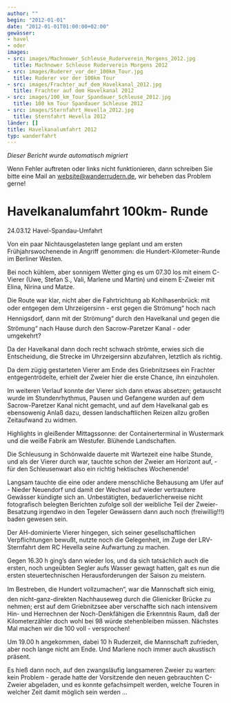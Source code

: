 ```yaml
---
author: ""
begin: "2012-01-01"
date: "2012-01-01T01:00:00+02:00"
gewässer:
- havel
- oder
images:
- src: images/Machnower_Schleuse_Ruderverein_Morgens_2012.jpg
  title: Machnower Schleuse Ruderverein Morgens 2012
- src: images/Ruderer_vor_der_100km_Tour.jpg
  title: Ruderer vor der 100km Tour
- src: images/Frachter_auf_dem_Havelkanal_2012.jpg
  title: Frachter auf dem Havelkanal 2012
- src: images/100_km_Tour_Spandauer_Schleuse_2012.jpg
  title: 100 km Tour Spandauer Schleuse 2012
- src: images/Sternfahrt_Hevella_2012.jpg
  title: Sternfahrt Hevella 2012
länder: []
title: Havelkanalumfahrt 2012
typ: wanderfahrt
---
```



*Dieser Bericht wurde automatisch migriert*

Wenn Fehler auftreten oder links nicht funktionieren, dann schreiben Sie bitte eine Mail an website@wanderrudern.de, wir beheben das Problem gerne!



# Havelkanalumfahrt 100km- Runde


24.03.12 Havel-Spandau-Umfahrt

Von ein paar Nichtausgelasteten lange geplant und am ersten Frühjahrswochenende in Angriff genommen: die Hundert-Kilometer-Runde im Berliner Westen.

Bei noch kühlem, aber sonnigem Wetter ging es um 07.30 los mit einem C-Vierer (Uwe, Stefan S., Vali, Marlene und Martin) und einem E-Zweier mit Elina, Nirina und Matze.

Die Route war klar, nicht aber die Fahrtrichtung ab Kohlhasenbrück: mit oder entgegen dem Uhrzeigersinn - erst gegen die Strömung“ hoch nach Hennigsdorf, dann mit der Strömung“ durch den Havelkanal und gegen die Strömung“ nach Hause durch den Sacrow-Paretzer Kanal - oder umgekehrt?

Da der Havelkanal dann doch recht schwach strömte, erwies sich die Entscheidung, die Strecke im Uhrzeigersinn abzufahren, letztlich als richtig.

Da dem zügig gestarteten Vierer am Ende des Griebnitzsees ein Frachter entgegentrödelte, erhielt der Zweier hier die erste Chance, ihn einzuholen.

Im weiteren Verlauf konnte der Vierer sich dann etwas absetzen; getauscht wurde im Stundenrhythmus, Pausen und Gefangene wurden auf dem Sacrow-Paretzer Kanal nicht gemacht, und auf dem Havelkanal gab es ebensowenig Anlaß dazu, dessen landschaftlichen Reizen allzu großen Zeitaufwand zu widmen.

Highlights in gleißender Mittagssonne: der Containerterminal in Wustermark und die weiße Fabrik am Westufer. Blühende Landschaften.

Die Schleusung in Schönwalde dauerte mit Wartezeit eine halbe Stunde, und als der Vierer durch war, tauchte schon der Zweier am Horizont auf, - für den Schleusenwart also ein richtig hektisches Wochenende!

Langsam tauchte die eine oder andere menschliche Behausung am Ufer auf - Nieder Neuendorf und damit der Wechsel auf wieder vertrautere Gewässer kündigte sich an. Unbestätigten, bedauerlicherweise nicht fotografisch belegten Berichten zufolge soll der weibliche Teil der Zweier-Besatzung irgendwo in den Tegeler Gewässern dann auch noch (freiwillig!!!) baden gewesen sein.

Der AH-dominierte Vierer hingegen, sich seiner gesellschaftlichen Verpflichtungen bewußt, nutzte noch die Gelegenheit, im Zuge der LRV-Sternfahrt dem RC Hevella seine Aufwartung zu machen.

Gegen 16.30 h ging’s dann wieder los, und da sich tatsächlich auch die ersten, noch ungeübten Segler aufs Wasser gewagt hatten, galt es nun die ersten steuertechnischen Herausforderungen der Saison zu meistern.

Im Bestreben, die Hundert vollzumachen“, war die Mannschaft sich einig, den nicht-ganz-direkten Nachhauseweg durch die Glienicker Brücke zu nehmen; erst auf dem Griebnitzsee aber verschaffte sich nach intensivem Hin- und Herrechnen der Noch-Denkfähigen die Erkenntnis Raum, daß der Kilometerzähler doch wohl bei 98 würde stehenbleiben müssen. Nächstes Mal machen wir die 100 voll - versprochen!

Um 19.00 h angekommen, dabei 10 h Ruderzeit, die Mannschaft zufrieden, aber noch lange nicht am Ende. Und Marlene noch immer auch akustisch präsent.

Es hieß dann noch, auf den zwangsläufig langsameren Zweier zu warten: kein Problem - gerade hatte der Vorsitzende den neuen gebrauchten C-Zweier abgeladen, und es konnte gefachsimpelt werden, welche Touren in welcher Zeit damit möglich sein werden …